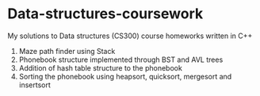 ﻿# Data-structures-coursework
My solutions to Data structures (CS300) course homeworks written in C++
1) Maze path finder using Stack
3) Phonebook structure implemented through BST and AVL trees
4) Addition of hash table structure to the phonebook
5) Sorting the phonebook using heapsort, quicksort, mergesort and insertsort
